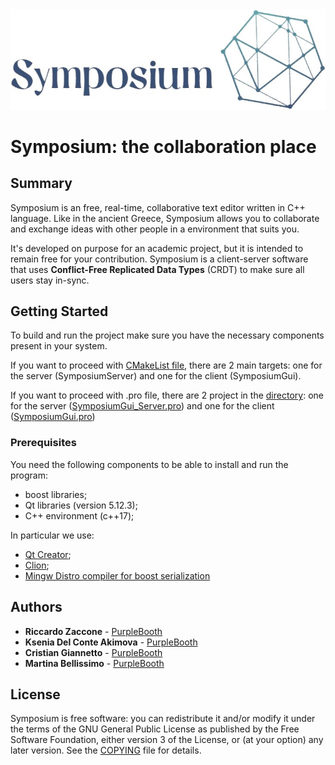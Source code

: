 <img src="./assets/logo.jpg" width="600">

# Symposium: the collaboration place

## Summary
Symposium is an free, real-time, collaborative text editor written in C++ language. Like in the ancient Greece, Symposium allows you to collaborate and exchange ideas with other people in a environment that suits you.

It's developed on purpose for an academic project, but it is intended to remain free for your contribution. Symposium is a client-server software that uses **Conflict-Free Replicated Data Types** (CRDT) to make sure all users stay in-sync.


## Getting Started

To build and run the project make sure you have the necessary components present in your system.

If you want to proceed with [CMakeList file](CMakeLists.txt), there are 2 main targets: one for the server (SymposiumServer) and one for the client (SymposiumGui).

If you want to proceed with .pro file, there are 2 project in the [directory](GUI/SymposiumGui): one for the server ([SymposiumGui_Server.pro](GUI/SymposiumGui/SymposiumGui_Server.pro)) and one for the client ([SymposiumGui.pro](GUI/SymposiumGui/SymposiumGui.pro))

### Prerequisites

You need the following components to be able to install and run the program:
+ boost libraries;
+ Qt libraries (version 5.12.3);
+ C++ environment (c++17);

In particular we use:
+ [Qt Creator](https://www.qt.io/download);
+ [Clion](https://www.jetbrains.com/clion/download/#section=windows);
+ [Mingw Distro compiler for boost serialization](https://nuwen.net/mingw.html)

## Authors

* **Riccardo Zaccone** - [PurpleBooth](https://github.com/PurpleBooth)
* **Ksenia Del Conte Akimova** - [PurpleBooth](https://github.com/PurpleBooth)
* **Cristian Giannetto** - [PurpleBooth](https://github.com/PurpleBooth)
* **Martina Bellissimo** - [PurpleBooth](https://github.com/PurpleBooth)

## License
Symposium is free software: you can redistribute it and/or modify it under the terms of the GNU General Public License as published by the Free Software Foundation, either version 3 of the License, or (at your option) any later version. See the [COPYING](COPYING) file for details.
